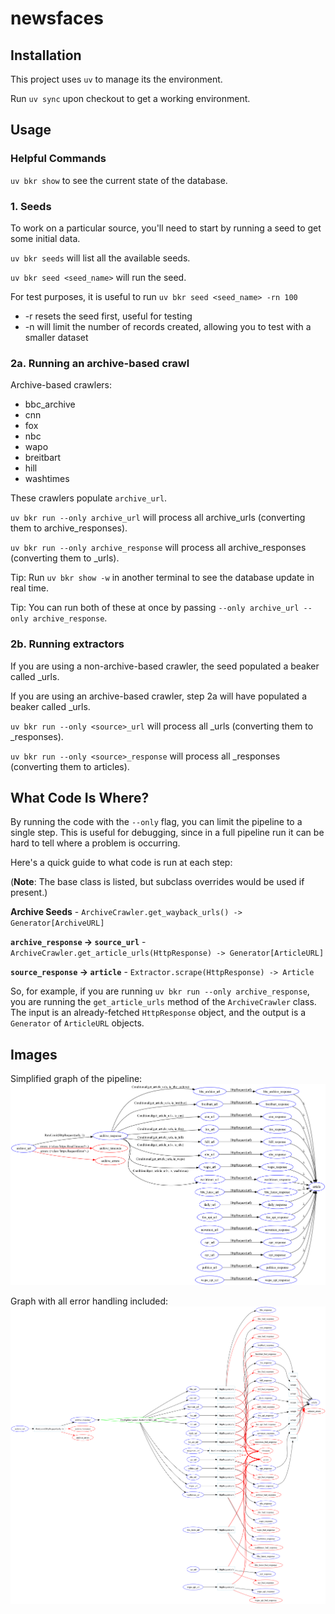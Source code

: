 # newsfaces

## Installation

This project uses `uv` to manage its the environment.

Run `uv sync` upon checkout to get a working environment.

## Usage

### Helpful Commands

`uv bkr show` to see the current state of the database.

### 1. Seeds

To work on a particular source, you'll need to start by running a seed
to get some initial data.

`uv bkr seeds` will list all the available seeds.

`uv bkr seed <seed_name>` will run the seed.

For test purposes, it is useful to run `uv bkr seed <seed_name> -rn 100`

* -r resets the seed first, useful for testing
* -n <number> will limit the number of records created, allowing you to test with a smaller dataset

### 2a. Running an archive-based crawl

Archive-based crawlers:

* bbc_archive
* cnn
* fox
* nbc
* wapo
* breitbart
* hill
* washtimes

These crawlers populate `archive_url`.

`uv bkr run --only archive_url` will process all archive_urls (converting them to archive_responses).

`uv bkr run --only archive_response` will process all archive_responses (converting them to <source>_urls).

Tip: Run `uv bkr show -w` in another terminal to see the database update in real time.

Tip: You can run both of these at once by passing `--only archive_url --only archive_response`.

### 2b. Running extractors

If you are using a non-archive-based crawler, the seed populated a beaker called <source>_urls.

If you are using an archive-based crawler, step 2a will have populated a beaker called <source>_urls.

`uv bkr run --only <source>_url` will process all <source>_urls (converting them to <source>_responses).

`uv bkr run --only <source>_response` will process all <source>_responses (converting them to articles).

## What Code Is Where?

By running the code with the `--only` flag, you can limit the pipeline to a single step.  This is useful for debugging, since in a full pipeline run it can be hard to tell where a problem is occurring.

Here's a quick guide to what code is run at each step:

(**Note**: The base class is listed, but subclass overrides would be used if present.)

**Archive Seeds** - `ArchiveCrawler.get_wayback_urls() -> Generator[ArchiveURL]`

**`archive_response` -> `source_url`** - `ArchiveCrawler.get_article_urls(HttpResponse) -> Generator[ArticleURL]`

**`source_response` -> `article`** - `Extractor.scrape(HttpResponse) -> Article`

So, for example, if you are running `uv bkr run --only archive_response`, you are running the `get_article_urls` method of the `ArchiveCrawler` class. The input is an already-fetched `HttpResponse` object, and the output is a `Generator` of `ArticleURL` objects.

## Images

Simplified graph of the pipeline:
![](./images/graph.png)

Graph with all error handling included:
![](./images/graph-complete.png)
